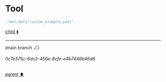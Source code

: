 # Tool

```python
'/mnt/data/custom_example.yaml'
```

[child ⬇️](#0c7e375c-6dc2-456e-8cfe-e4b7446b46d8)

---

(main branch ⎇)
###### 0c7e375c-6dc2-456e-8cfe-e4b7446b46d8
[parent ⬆️](#e13203cb-027e-4585-a428-7e24013e549f)
